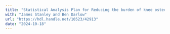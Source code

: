 ```yaml
---
title: "Statistical Analysis Plan for Reducing the burden of knee osteoarthritis through community pharmacy: A randomised controlled trial of the Knee Care for Arthritis through Pharmacy Service"
with: "James Stanley and Ben Darlow"
url: "https://hdl.handle.net/10523/42913"
date: "2024-10-18"
---
```

